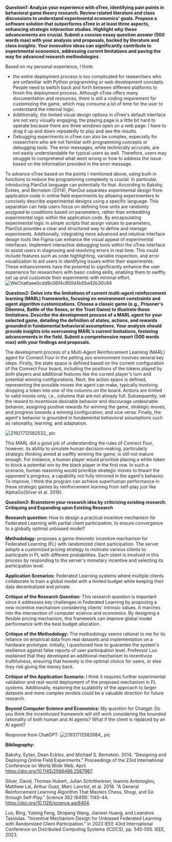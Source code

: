 **Question1: Analyze your experience with oTree, identifying pain points in behavioral game theory research. Review related literature and class discussions to understand experimental economics' goals. Propose a software solution that outperforms oTree in at least three aspects, enhancing strategic interaction studies. Highlight why these advancements are crucial. Submit a concise essay question answer (500 words max) with your analysis and proposals, backed by literature and class insights. Your innovative ideas can significantly contribute to experimental economics, addressing current limitations and paving the way for advanced research methodologies.**

Based on my personal experience, I think:
- the entire deployment process is too complicated for researchers who are unfamiliar with Python programming or web development concepts. People need to switch back and forth between different platforms to finish the deployment process. Although oTree offers many documentation and resources, there is still a coding requirement for customizing the game, which may consume a lot of time for the user to understand the internal logic.
- Additionally, the limited visual design options in oTree's default interface are not very visually engaging, the playing page is a little bit hard to operate because there are three windows open on a web page. I have to drag it up and down repeatedly to play and see the results.
- Debugging experiments in oTree can also be complex, especially for researchers who are not familiar with programming concepts or debugging tools. The error messages, while technically accurate, are not easily understandable for typical users as well. Therefore, users may struggle to comprehend what went wrong or how to address the issue based on the information provided in the error message.

To advance oTree based on the points I mentioned above, using built-in functions to reduce the programming complexity is crucial. In particular, introducing PlanOut language can potentially fix that. According to Bakshy, Eckles, and Bernstein (2014), PlanOut separates experimental design from application code in online field experiments by allowing experimenters to concisely describe experimental designs using a specific language. This separation can help users focus on defining how units are randomly assigned to conditions based on parameters, rather than embedding experimental logic within the application code. By encapsulating experimental logic in simple scripts that assign values to parameters, PlanOut provides a clear and structured way to define and manage experiments. Additionally, integrating more advanced and intuitive interface design tools like Figma can enhance the visual appeal of experimental interfaces. Implement interactive debugging tools within the oTree interface to assist users in diagnosing and resolving errors in real time. This could include features such as code highlighting, variable inspection, and error visualization to aid users in identifying issues within their experiments. These enhancements have the potential to significantly enhance the user experience for researchers with basic coding skills, enabling them to swiftly set up and customize their experiments with minimal effort. 
![WeChatfaee0cdd9c06f4c950d4b55e42b30c84](https://github.com/Rising-Stars-by-Sunshine/Yixin_Yue/assets/164857136/7b3c665c-edc1-47ff-b335-cf4b5c74e9fa)


**Question2: Delve into the limitations of current multi-agent reinforcement learning (MARL) frameworks, focusing on environment constraints and agent algorithm customizations. Choose a classic game (e.g., Prisoner's Dilemma, Battle of the Sexes, or the Trust Game) to illustrate these limitations. Describe the development process of a MARL agent for your selected game, detailing the definition of states, actions, and rewards grounded in fundamental behavioral assumptions. Your analysis should provide insights into overcoming MARL's current limitations, fostering advancements in the field. Submit a comprehensive report (500 words max) with your findings and proposals.**

The development process of a Multi-Agent Reinforcement Learning (MARL) agent for Connect Four in the petting zoo environment involves several key steps. Firstly, the state space is defined based on the current configuration of the Connect Four board, including the positions of the tokens played by both players and additional features like the current player's turn and potential winning configurations. Next, the action space is defined, representing the possible moves the agent can make, typically involving dropping a token into one of the columns on the board. Actions are limited to valid moves only, i.e., columns that are not already full. Subsequently, set the reward to incentivize desirable behavior and discourage undesirable behavior, assigning positive rewards for winning the game, strategic moves, and progress towards a winning configuration, and vice versa. Finally, the agent's behavior is grounded in fundamental behavioral assumptions such as rationality, learning, and adaptation.

![21921712582532_ pic](https://github.com/Rising-Stars-by-Sunshine/Yixin_Yue/assets/164857136/b2dce350-bd36-48cc-a4c9-bc796ebde10d)

This MARL did a good job of understanding the rules of Connect Four, however, its ability to simulate human decision-making, particularly strategic thinking aimed at swiftly winning the game, is still not mature enough. For instance, a human player would prioritize placing a white token to block a potential win by the black player in the first row. In such a scenario, human reasoning would prioritize strategic moves to thwart the opponent's progress, a capability not fully mirrored in the agent's behavior. To improve, I think the program can achieve superhuman performance in these strategic games by reinforcement learning from self-play just like AlphaGo(Silver et al. 2018). 

**Question3: Brainstorm your research idea by criticizing existing research: Critiquing and Expanding upon Existing Research**

**Research question:** How to design a practical incentive mechanism for Federated Learning with partial client participation, to ensure convergence to a globally optimal unbiased model? 

**Methodology:** proposes a game-theoretic incentive mechanism for Federated Learning (FL) with randomized client participation. The server adopts a customized pricing strategy to motivate various clients to participate in FL with different probabilities. Each client is involved in this process by responding to the server's monetary incentive and selecting its participation level. 

**Application Scenarios:** Federated Learning systems where multiple clients collaborate to train a global model with a limited budget while keeping their data decentralized and private. 

**Critique of the Research Question:** This research question is important since it addresses key challenges in Federated Learning by proposing a new incentive mechanism considering clients' intrinsic values. It marches into the intersection of computer science and economics. By designing a flexible pricing mechanism, this framework can improve global model performance with the best budget allocation. 

**Critique of the Methodology:** The methodology seems rational to me for its reliance on empirical data from real datasets and implementation on a hardware prototype. Initially, I questioned how to guarantee the system's resilience against false reports of user participation level. Professor Luo explained that they developed an additional mechanism to incentivize truthfulness, ensuring that honesty is the optimal choice for users, or else they risk giving the money back. 

**Critique of the Application Scenario:** I think it requires further experimental validation and real-world deployment of the proposed mechanism in FL systems. Additionally, exploring the scalability of the approach to larger datasets and more complex models could be a valuable direction for future research. 

**Beyond Computer Science and Economics:** My question for Chatgpt: Do you think the incentivized framework will still work considering the bounded rationality of both human and AI agents? What if the client is replaced by an AI agent?

Response from ChatGPT:
![21931712582684_ pic](https://github.com/Rising-Stars-by-Sunshine/Yixin_Yue/assets/164857136/fed47a12-f71b-419e-8d1b-8783cb89c9b2)

**Bibliography:**

Bakshy, Eytan, Dean Eckles, and Michael S. Bernstein. 2014. "Designing and Deploying Online Field Experiments." Proceedings of the 23rd International Conference on World Wide Web, April. https://doi.org/10.1145/2566486.2567967. 

Silver, David, Thomas Hubert, Julian Schrittwieser, Ioannis Antonoglou, Matthew Lai, Arthur Guez, Marc Lanctot, et al. 2018. "A General Reinforcement Learning Algorithm That Masters Chess, Shogi, and Go through Self-Play." Science 362 (6419): 1140–44. https://doi.org/10.1126/science.aar6404. 

Luo, Bing, Yutong Feng, Shiqiang Wang, Jianwei Huang, and Leandros Tassiulas. "Incentive Mechanism Design for Unbiased Federated Learning with Randomized Client Participation." In 2023 IEEE 43rd International Conference on Distributed Computing Systems (ICDCS), pp. 545-555. IEEE, 2023.





